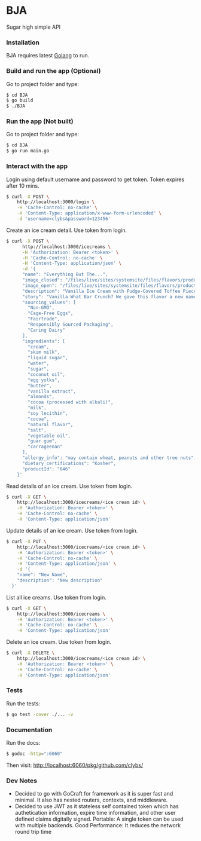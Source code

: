 # BJA
Sugar high simple API

### Installation

BJA requires latest [Golang](https://golang.org/doc/install) to run.

### Build and run the app (Optional)
Go to project folder and type:

```sh
$ cd BJA
$ go build
$ ./BJA
```

### Run the app (Not built)
Go to project folder and type:

```sh
$ cd BJA
$ go run main.go
```

### Interact with the app
Login using default username and password to get token.
Token expires after 10 mins.

```sh
$ curl -X POST \
    http://localhost:3000/login \
    -H 'Cache-Control: no-cache' \
    -H 'Content-Type: application/x-www-form-urlencoded' \
    -d 'username=clybs&password=123456'
```

Create an ice cream detail. Use token from login.
```sh
$ curl -X POST \
      http://localhost:3000/icecreams \
      -H 'Authorization: Bearer <token>' \
      -H 'Cache-Control: no-cache' \
      -H 'Content-Type: application/json' \
      -d '{
      "name": "Everything But The...",
      "image_closed": "/files/live/sites/systemsite/files/flavors/products/us/pint/open-closed-pints/vanilla-toffee-landing.png",
      "image_open": "/files/live/sites/systemsite/files/flavors/products/us/pint/open-closed-pints/vanilla-toffee-landing-open.png",
      "description": "Vanilla Ice Cream with Fudge-Covered Toffee Pieces",
      "story": "Vanilla What Bar Crunch? We gave this flavor a new name to go with the new toffee bars we’re using as part of our commitment to source Fairtrade Certified and non-GMO ingredients. We love it and know you will too!",
      "sourcing_values": [
        "Non-GMO",
        "Cage-Free Eggs",
        "Fairtrade",
        "Responsibly Sourced Packaging",
        "Caring Dairy"
      ],
      "ingredients": [
        "cream",
        "skim milk",
        "liquid sugar",
        "water",
        "sugar",
        "coconut oil",
        "egg yolks",
        "butter",
        "vanilla extract",
        "almonds",
        "cocoa (processed with alkali)",
        "milk",
        "soy lecithin",
        "cocoa",
        "natural flavor",
        "salt",
        "vegetable oil",
        "guar gum",
        "carrageenan"
      ],
      "allergy_info": "may contain wheat, peanuts and other tree nuts",
      "dietary_certifications": "Kosher",
      "productId": "646"
    }'
```

Read details of an ice cream. Use token from login.
```sh
$ curl -X GET \
    http://localhost:3000/icecreams/<ice cream id> \
    -H 'Authorization: Bearer <token>' \
    -H 'Cache-Control: no-cache' \
    -H 'Content-Type: application/json'
```

Update details of an ice cream. Use token from login.
```sh
$ curl -X PUT \
    http://localhost:3000/icecreams/<ice cream id> \
    -H 'Authorization: Bearer <token>' \
    -H 'Cache-Control: no-cache' \
    -H 'Content-Type: application/json' \
    -d '{
    "name": "New Name",
    "description": "New description"
  }'
```

List all ice creams. Use token from login.
```sh
$ curl -X GET \
    http://localhost:3000/icecreams \
    -H 'Authorization: Bearer <token>' \
    -H 'Cache-Control: no-cache' \
    -H 'Content-Type: application/json'
```

Delete an ice cream. Use token from login.
```sh
$ curl -X DELETE \
    http://localhost:3000/icecreams/<ice cream id> \
    -H 'Authorization: Bearer <token>' \
    -H 'Cache-Control: no-cache' \
    -H 'Content-Type: application/json' 
```

### Tests
Run the tests:
```sh
$ go test -cover ./... -v
```
### Documentation
Run the docs:
```sh
$ godoc -http=":6060"
```
Then visit: [http://localhost:6060/pkg/github.com/clybs/](http://localhost:6060/pkg/github.com/clybs/)

### Dev Notes
- Decided to go with GoCraft for framework as it is super fast and minimal. It also 
has nested routers, contexts, and middleware.
- Decided to use JWT as it stateless self contained token which has authetication 
information, expire time information, and other user defined claims 
digitally signed. Portable: A single token can be used with multiple backends. Good Performance: It reduces the network round trip time 